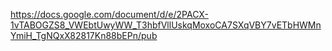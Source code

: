 https://docs.google.com/document/d/e/2PACX-1vTABOGZS8_VWEbtUwyWW_T3hbfVllUskqMoxoCA7SXqVBY7vETbHWMnYmiH_TgNQxX82817Kn88bEPn/pub
